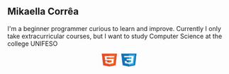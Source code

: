 ## Mikaella Corrêa

I'm a beginner programmer curious to learn and improve. Currently I only take extracurricular courses, but I want to study Computer Science at the college UNIFESO

<div align="center">
   <div style="display: inline_block><br>
    <img align="center" height="30" width="40" alt="js-icon"  src="https://raw.githubusercontent.com/devicons/devicon/master/icons/javascript/javascript-plain.svg">
    <img align="center" height="30" width="40" alt="html-icon" src="https://raw.githubusercontent.com/devicons/devicon/master/icons/html5/html5-original.svg">
    <img align="center" height="30" width="40" alt="css-icon" src="https://raw.githubusercontent.com/devicons/devicon/master/icons/css3/css3-original.svg">
   </div>
          
</div>




          
